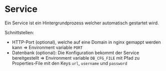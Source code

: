 # Service
Ein Service ist ein Hintergrundprozess welcher automatisch gestartet wird.

Schnittstellen:
* HTTP-Port (optional), welche auf eine Domain in nginx gemappt werden kann => Environment variable `PORT`
* Datenbank (optional): Die Konfiguration bekommt der Service bereitgestellt => Environment variable `DB_CFG_FILE` mit Pfad zu Properties-File mit den Keys `url`, `username` und `password`
